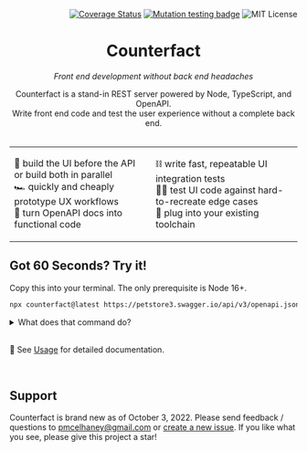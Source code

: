 <div align="right">

[![Coverage Status](https://coveralls.io/repos/github/pmcelhaney/counterfact/badge.svg)](https://coveralls.io/github/pmcelhaney/counterfact) [![Mutation testing badge](https://img.shields.io/endpoint?style=flat&url=https%3A%2F%2Fbadge-api.stryker-mutator.io%2Fgithub.com%2Fpmcelhaney%2Fcounterfact%2Fmain)](https://dashboard.stryker-mutator.io/reports/github.com/pmcelhaney/counterfact/main) ![MIT License](https://img.shields.io/badge/license-MIT-blue)

</div>

<div align="center">

# Counterfact

_Front end development without back end headaches_

</div>

<div align="center">
Counterfact is a stand-in REST server powered by Node, TypeScript, and OpenAPI.<br>Write front end code and test the user experience without a complete back end.
</div>

<br>

<table align="center" cols="2">

<tr>
<td>

💪 build the UI before the API or build both in parallel<br>
🏎️ quickly and cheaply prototype UX workflows<br>
🎉 turn OpenAPI docs into functional code

</td>

<td>

⛓️ write fast, repeatable UI integration tests<br>
🧑‍🔬 test UI code against hard-to-recreate edge cases<br>
🔌 plug into your existing toolchain

</td>

</tr>

</table>

<h2 id="quick-start">Got 60 Seconds? Try it!</h2>

Copy this into your terminal. The only prerequisite is Node 16+.

```sh copy
npx counterfact@latest https://petstore3.swagger.io/api/v3/openapi.json api --open
```

<details>
<summary>What does that command do?</summary>

1. installs the `@latest` version of `counterfact`
2. reads an [OpenAPI 3](https://oai.github.io/Documentation/) document (`https://petstore3.swagger.io/api/v3/openapi.json`)
3. generates TypeScript files in the `api` directory
4. starts a server which implements the API
5. opens your browser to [Swagger UI](https://swagger.io/tools/swagger-ui/) (`--open`)

You can use Swagger to try out the auto-generated API. Out of the box, it returns random responses using metadata from the OpenAPI document. Edit the files under `./api/paths` to add more realistic behavior. There's no need to restart the server.

</details>

<br>

📗 See [Usage](./docs/usage.md) for detailed documentation.

<br>

## Support

Counterfact is brand new as of October 3, 2022. Please send feedback / questions to pmcelhaney@gmail.com or [create a new issue](https://github.com/pmcelhaney/counterfact/issues/new). If you like what you see, please give this project a star!
